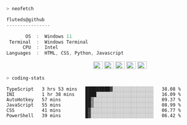 ```zsh
> neofetch
```

<!--align="left" src="https://github.com/fluteds.png" alt="logo.png" width="200"/>-->

```csharp
fluteds@github
----------------

       OS  :  Windows 11
 Terminal  :  Windows Terminal
      CPU  :  Intel
Languages  :  HTML, CSS, Python, Javascript
```

<p align="left">
  &nbsp; &nbsp; &nbsp; &nbsp; &nbsp;&nbsp; &nbsp; &nbsp; &nbsp; &nbsp;&nbsp; &nbsp; &nbsp; &nbsp; &nbsp; &nbsp; &nbsp; &nbsp; &nbsp; &nbsp; &nbsp;&nbsp; &nbsp; &nbsp; &nbsp; &nbsp;&nbsp; &nbsp; &nbsp; &nbsp; &nbsp;
  <img alt="#474342" src="https://via.placeholder.com/15/ADBAC7/000000?text=+" width="25" height="20" />
  <img alt="#fbedf6" src="https://via.placeholder.com/15/6CB6FF/000000?text=+" width="25" height="20" />
  <img alt="#c9594d" src="https://via.placeholder.com/15/F47067/000000?text=+" width="25" height="20" />
  <img alt="#f8b9b2" src="https://via.placeholder.com/15/DCBDFB/000000?text=+" width="25" height="20" />
  <img alt="#f8b9b2" src="https://via.placeholder.com/15/57ab5a/000000?text=+" width="25" height="20" />
</p>

```zsh
> coding-stats
```

<!--START_SECTION:waka-->

```text
TypeScript   3 hrs 53 mins   █████████▓░░░░░░░░░░░░░░░   38.08 %
INI          1 hr 38 mins    ████░░░░░░░░░░░░░░░░░░░░░   16.09 %
AutoHotkey   57 mins         ██▒░░░░░░░░░░░░░░░░░░░░░░   09.37 %
JavaScript   55 mins         ██▒░░░░░░░░░░░░░░░░░░░░░░   08.99 %
CSS          41 mins         █▓░░░░░░░░░░░░░░░░░░░░░░░   06.77 %
PowerShell   39 mins         █▓░░░░░░░░░░░░░░░░░░░░░░░   06.42 %
```

<!--END_SECTION:waka-->
